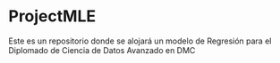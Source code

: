 # ProjectMLE
Este es un repositorio donde se alojará un modelo de Regresión para el Diplomado de Ciencia de Datos Avanzado en DMC
